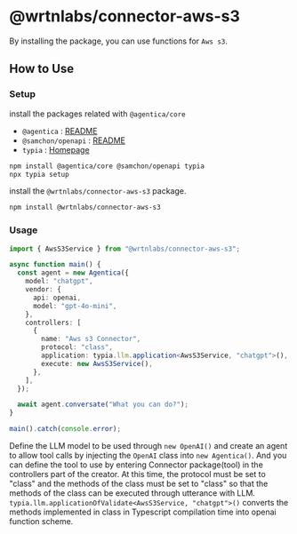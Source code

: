 # @wrtnlabs/connector-aws-s3

By installing the package, you can use functions for `Aws s3`.

## How to Use

### Setup

install the packages related with `@agentica/core`

- `@agentica` : [README](https://github.com/wrtnlabs/agentica)
- `@samchon/openapi` : [README](https://github.com/samchon/openapi)
- `typia` : [Homepage](https://typia.io/)

```bash
npm install @agentica/core @samchon/openapi typia
npx typia setup
```

install the `@wrtnlabs/connector-aws-s3` package.

```bash
npm install @wrtnlabs/connector-aws-s3
```

### Usage

```ts
import { AwsS3Service } from "@wrtnlabs/connector-aws-s3";

async function main() {
  const agent = new Agentica({
    model: "chatgpt",
    vendor: {
      api: openai,
      model: "gpt-4o-mini",
    },
    controllers: [
      {
        name: "Aws s3 Connector",
        protocol: "class",
        application: typia.llm.application<AwsS3Service, "chatgpt">(),
        execute: new AwsS3Service(),
      },
    ],
  });

  await agent.conversate("What you can do?");
}

main().catch(console.error);
```

Define the LLM model to be used through `new OpenAI()` and create an agent to allow tool calls by injecting the `OpenAI` class into `new Agentica()`. And you can define the tool to use by entering Connector package(tool) in the controllers part of the creator. At this time, the protocol must be set to "class" and the methods of the class must be set to "class" so that the methods of the class can be executed through utterance with LLM. `typia.llm.applicationOfValidate<AwsS3Service, "chatgpt">()` converts the methods implemented in class in Typescript compilation time into openai function scheme.
